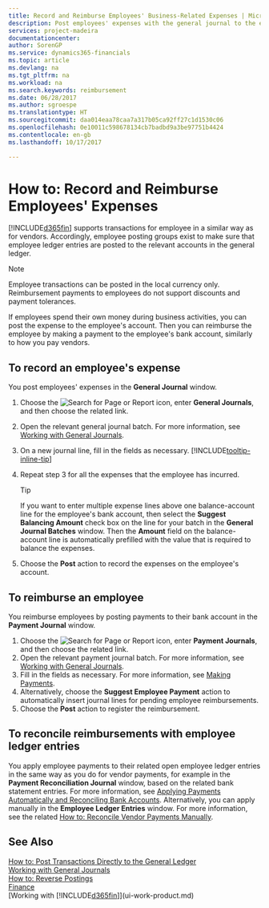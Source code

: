 ```yaml
---
title: Record and Reimburse Employees' Business-Related Expenses | Microsoft Docs
description: Post employees' expenses with the general journal to the employee's account and later post a payment to the employee's bank account to reimburse for the business-related expense.
services: project-madeira
documentationcenter: 
author: SorenGP
ms.service: dynamics365-financials
ms.topic: article
ms.devlang: na
ms.tgt_pltfrm: na
ms.workload: na
ms.search.keywords: reimbursement
ms.date: 06/28/2017
ms.author: sgroespe
ms.translationtype: HT
ms.sourcegitcommit: daa014eaa78caa7a317b05ca92ff27c1d1530c06
ms.openlocfilehash: 0e10011c598678134cb7badbd9a3be97751b4424
ms.contentlocale: en-gb
ms.lasthandoff: 10/17/2017

---
```

# <a name="how-to-record-and-reimburse-employees-expenses"></a>How to: Record and Reimburse Employees' Expenses
[!INCLUDE[d365fin](includes/d365fin_md.md)] supports transactions for employee in a similar way as for vendors. Accordingly, employee posting groups exist to make sure that employee ledger entries are posted to the relevant accounts in the general ledger.

> [!NOTE]  
> Employee transactions can be posted in the local currency only. Reimbursement payments to employees do not support discounts and payment tolerances.

If employees spend their own money during business activities, you can post the expense to the employee's account. Then you can reimburse the employee by making a payment to the employee's bank account, similarly to how you pay vendors.

## <a name="to-record-an-employees-expense"></a>To record an employee's expense
You post employees' expenses in the **General Journal** window.
1. Choose the ![Search for Page or Report](media/ui-search/search_small.png "Search for Page or Report icon") icon, enter **General Journals**, and then choose the related link.
2. Open the relevant general journal batch. For more information, see [Working with General Journals](ui-work-general-journals.md).
3. On a new journal line, fill in the fields as necessary. [!INCLUDE[tooltip-inline-tip](includes/tooltip-inline-tip_md.md)]    
4. Repeat step 3 for all the expenses that the employee has incurred.

    > [!TIP]  
    > If you want to enter multiple expense lines above one balance-account line for the employee's bank account, then select the **Suggest Balancing Amount** check box on the line for your batch in the **General Journal Batches** window. Then the **Amount** field on the balance-account line is automatically prefilled with the value that is required to balance the expenses.
5. Choose the **Post** action to record the expenses on the employee's account.

## <a name="to-reimburse-an-employee"></a>To reimburse an employee
You reimburse employees by posting payments to their bank account in the **Payment Journal** window.
1. Choose the ![Search for Page or Report](media/ui-search/search_small.png "Search for Page or Report icon") icon, enter **Payment Journals**, and then choose the related link.
2. Open the relevant payment journal batch. For more information, see [Working with General Journals](ui-work-general-journals.md).
3. Fill in the fields as necessary. For more information, see [Making Payments](payables-make-payments.md).
4. Alternatively, choose the **Suggest Employee Payment** action to automatically insert journal lines for pending employee reimbursements.
5. Choose the **Post** action to register the reimbursement.  

## <a name="to-reconcile-reimbursements-with-employee-ledger-entries"></a>To reconcile reimbursements with employee ledger entries
You apply employee payments to their related open employee ledger entries in the same way as you do for vendor payments, for example in the **Payment Reconciliation Journal** window, based on the related bank statement entries. For more information, see [Applying Payments Automatically and Reconciling Bank Accounts](receivables-apply-payments-auto-reconcile-bank-accounts.md). Alternatively, you can apply manually in the **Employee Ledger Entries** window. For more information, see the related [How to: Reconcile Vendor Payments Manually](payables-how-apply-purchase-transactions-manually.md).  

## <a name="see-also"></a>See Also
[How to: Post Transactions Directly to the General Ledger](finance-how-post-transactions-directly.md)  
[Working with General Journals](ui-work-general-journals.md)  
[How to: Reverse Postings](finance-how-reverse-journal-posting.md)  
[Finance](finance.md)  
[Working with [!INCLUDE[d365fin](includes/d365fin_md.md)]](ui-work-product.md)  

